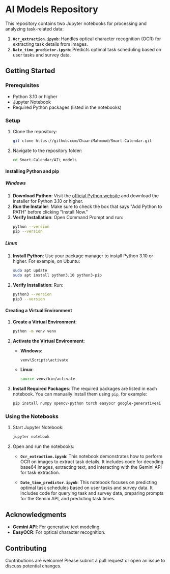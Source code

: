 # AI Models Repository

This repository contains two Jupyter notebooks for processing and analyzing task-related data:

1. **`Ocr_extraction.ipynb`**: Handles optical character recognition (OCR) for extracting task details from images.
2. **`Date_time_predictor.ipynb`**: Predicts optimal task scheduling based on user tasks and survey data.

## Getting Started

### Prerequisites

- Python 3.10 or higher
- Jupyter Notebook
- Required Python packages (listed in the notebooks)

### Setup

1. Clone the repository:

    ```bash
    git clone https://github.com/ChaariMahmoud/Smart-Calendar.git
    ```

2. Navigate to the repository folder:

    ```bash
    cd Smart-Calendar/AI\ models
    ```

#### Installing Python and pip

##### Windows

1. **Download Python**: Visit the [official Python website](https://www.python.org/downloads/) and download the installer for Python 3.10 or higher.
2. **Run the Installer**: Make sure to check the box that says "Add Python to PATH" before clicking "Install Now."
3. **Verify Installation**: Open Command Prompt and run:
    ```bash
    python --version
    pip --version
    ```

##### Linux

1. **Install Python**: Use your package manager to install Python 3.10 or higher. For example, on Ubuntu:
    ```bash
    sudo apt update
    sudo apt install python3.10 python3-pip
    ```
2. **Verify Installation**: Run:
    ```bash
    python3 --version
    pip3 --version
    ```

#### Creating a Virtual Environment

1. **Create a Virtual Environment**:

    ```bash
    python -m venv venv
    ```

2. **Activate the Virtual Environment**:

    - **Windows**:
      ```bash
      venv\Scripts\activate
      ```
    - **Linux**:
      ```bash
      source venv/bin/activate
      ```

3. **Install Required Packages**: The required packages are listed in each notebook. You can manually install them using `pip`, for example:

    ```bash
    pip install numpy opencv-python torch easyocr google-generativeai
    ```

### Using the Notebooks

1. Start Jupyter Notebook:

    ```bash
    jupyter notebook
    ```

2. Open and run the notebooks:

    - **`Ocr_extraction.ipynb`**: This notebook demonstrates how to perform OCR on images to extract task details. It includes code for decoding base64 images, extracting text, and interacting with the Gemini API for task extraction.

    - **`Date_time_predictor.ipynb`**: This notebook focuses on predicting optimal task schedules based on user tasks and survey data. It includes code for querying task and survey data, preparing prompts for the Gemini API, and predicting task times.

## Acknowledgments

- **Gemini API**: For generative text modeling.
- **EasyOCR**: For optical character recognition.


## Contributing

Contributions are welcome! Please submit a pull request or open an issue to discuss potential changes.
